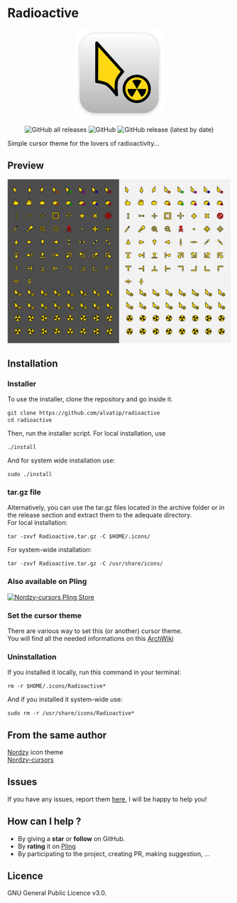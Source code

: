 # Radioactive
<p align="center">
	<img src="./art/logo.png" alt="Nordzy-cursors logo">
</p>
<p align = "center">
	<img alt="GitHub all releases" src="https://img.shields.io/github/downloads/alvatip/radioactive/total?color=brightgreen"> 
	<img alt="GitHub" src="https://img.shields.io/github/license/alvatip/radioactive?color=blue"> 
	<img alt="GitHub release (latest by date)" src="https://img.shields.io/github/v/release/alvatip/radioactive?color=9cf">
</p>


Simple cursor theme for the lovers of radioactivity...

## Preview

![Radioactive](./art/preview.png)

## Installation

### Installer
To use the installer, clone the repository and go inside it.
```
git clone https://github.com/alvatip/radioactive
cd radioactive
```
Then, run the installer script. For local installation, use
``` 
./install
```
And for system wide installation use:
``` 
sudo ./install
```
### tar.gz file
Alternatively, you can use the tar.gz files located in the archive folder or in the release section and extract them to the adequate directory.</br>
For local installation:
```
tar -zxvf Radioactive.tar.gz -C $HOME/.icons/
```
For system-wide installation: 
```
tar -zxvf Radioactive.tar.gz -C /usr/share/icons/
```
### Also available on Pling
<p align="left">
  <a href="https://www.pling.com/p/1579027/" >
    <img title="Nordzy-cursors Pling Store" width="25%" src="https://imgur.com/VxSgrWw.png">
  </a>
</p>

### Set the cursor theme
There are various way to set this (or another) cursor theme.</br>
You will find all the needed informations on this [ArchWiki](https://wiki.archlinux.org/title/Cursor_themes#GNOME)

### Uninstallation
If you installed it locally, run this command in your terminal: 
```
rm -r $HOME/.icons/Radioactive*
```
And if you installed it system-wide use:
```
sudo rm -r /usr/share/icons/Radioactive*
```
## From the same author
[Nordzy](https://github.com/alvatip/Nordzy-icon) icon theme </br> 
[Nordzy-cursors](https://github.com/alvatip/Nordzy-cursors) </br>

##  Issues

If you have any issues, report them [here](https://github.com/alvatip/radioactive/issues), I will be happy to help you!

##  How can I help ?

* By giving a **star** or **follow** on GitHub.
* By **rating** it on [Pling](https://www.pling.com/p/1579027/)
* By participating to the project, creating PR, making suggestion, ...

## Licence

GNU General Public Licence v3.0.




